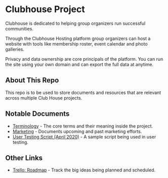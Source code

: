 # Clubhouse Project

Clubhouse is dedicated to helping group organizers run successful communities. 

Through the Clubhouse Hosting platform group organizers can host a website with tools like membership roster, event calendar and photo galleries. 

Privacy and data ownership are core principals of the platform. You can run the site using your own domain and can export the full data at anytime. 

## About This Repo

This repo is to be used to store documents and resources that are relevant across multiple Club House projects.

## Notable Documents

* [Terminology](terminology.md) - The core terms and their meaning inside the project.
* [Marketing](marketing.md) - Documents upcoming and past marketing efforts.
* [User Testing Script (April 2020)](user-testing-script-april-2020.md) - A sample script being used in user testing.


## Other Links

* [Trello: Roadmap](https://trello.com/b/Z74hJIPj/clubhouse-roadmap) - Track the big ideas being planned and scheduled. 
